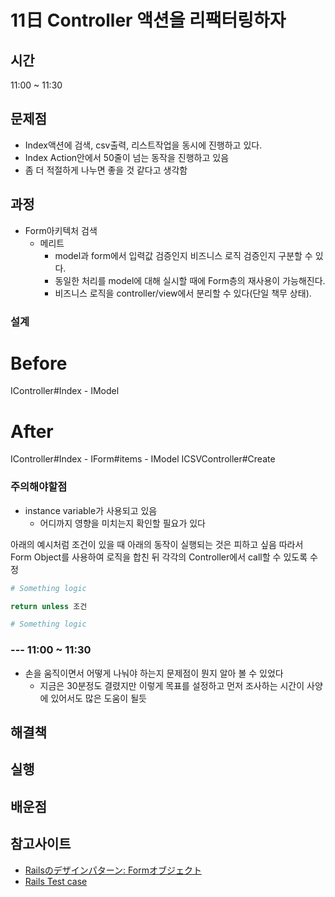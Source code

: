 
# 11日 Controller 액션을 리팩터링하자

## 시간

11:00 ~ 11:30

## 문제점

- Index액션에 검색, csv출력, 리스트작업을 동시에 진행하고 있다.
- Index Action안에서 50줄이 넘는 동작을 진행하고 있음
- 좀 더 적절하게 나누면 좋을 것 같다고 생각함

## 과정

- Form아키텍처 검색
  - 메리트
    - model과 form에서 입력값 검증인지 비즈니스 로직 검증인지 구분할 수 있다.
    - 동일한 처리를 model에 대해 실시할 때에 Form층의 재사용이 가능해진다.
    - 비즈니스 로직을 controller/view에서 분리할 수 있다(단일 책무 상태).

### 설계

# Before
IController#Index - IModel

# After
IController#Index - IForm#items - IModel
ICSVController#Create

### 주의해야할점

- instance variable가 사용되고 있음
  - 어디까지 영향을 미치는지 확인할 필요가 있다


아래의 예시처럼 조건이 있을 때 아래의 동작이 실행되는 것은 피하고 싶음
따라서 Form Object를 사용하여 로직을 합친 뒤 각각의 Controller에서 call할 수 있도록 수정
```ruby
# Something logic

return unless 조건

# Something logic
```

### --- 11:00 ~ 11:30

- 손을 움직이면서 어떻게 나눠야 하는지 문제점이 뭔지 알아 볼 수 있었다
  - 지금은 30분정도 결렸지만 이렇게 목표를 설정하고 먼저 조사하는 시간이 사양에 있어서도 많은 도움이 될듯

## 해결책

## 실행

## 배운점

## 참고사이트

- [Railsのデザインパターン: Formオブジェクト](https://applis.io/posts/rails-design-pattern-form-objects)
- [Rails Test case](https://applis.io/posts/how-to-create-test-cases)
